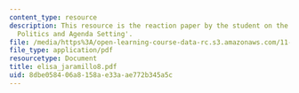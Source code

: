 ```yaml
---
content_type: resource
description: This resource is the reaction paper by the student on the topic 'Disaster
  Politics and Agenda Setting'.
file: /media/https%3A/open-learning-course-data-rc.s3.amazonaws.com/11-941-disaster-vulnerability-and-resilience-spring-2005/8dbe058406a8158ae33aae772b345a5c_elisa_jaramillo8.pdf
file_type: application/pdf
resourcetype: Document
title: elisa_jaramillo8.pdf
uid: 8dbe0584-06a8-158a-e33a-ae772b345a5c
---
```

